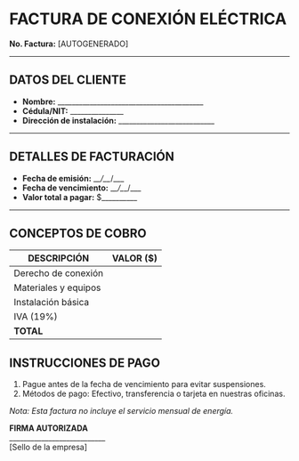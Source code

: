 # FACTURA DE CONEXIÓN ELÉCTRICA

**No. Factura:** [AUTOGENERADO]  

---

## DATOS DEL CLIENTE

- **Nombre:** _________________________________________  
- **Cédula/NIT:** _______________  
- **Dirección de instalación:** ___________________________  

---

## DETALLES DE FACTURACIÓN  

- **Fecha de emisión:** \__\_/\_\__/___  
- **Fecha de vencimiento:** \__\_/\__\_/___  
- **Valor total a pagar:** $__________  

---

## CONCEPTOS DE COBRO  

| DESCRIPCIÓN                     | VALOR ($) |  
|----------------------------------|-----------|  
| Derecho de conexión              | |  
| Materiales y equipos             | |  
| Instalación básica               | |  
| IVA (19%)                        | |  
| **TOTAL**                        | |  

## INSTRUCCIONES DE PAGO  

1. Pague antes de la fecha de vencimiento para evitar suspensiones.  
2. Métodos de pago: Efectivo, transferencia o tarjeta en nuestras oficinas.  

_Nota: Esta factura no incluye el servicio mensual de energía._

**FIRMA AUTORIZADA**  
\___________________________  
[Sello de la empresa]
